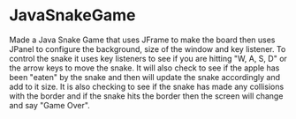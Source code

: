 # JavaSnakeGame
Made a Java Snake Game that uses JFrame to make the board then uses JPanel to configure the background, size of the window and key listener.
To control the snake it uses key listeners to see if you are hitting "W, A, S, D" or the arrow keys to move the snake.
It will also check to see if the apple has been "eaten" by the snake and then will update the snake accordingly and add to it size.
It is also checking to see if the snake has made any collisions with the border and if the snake hits the border then the screen will change and say "Game Over".
